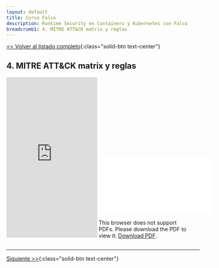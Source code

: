 ```yaml
---
layout: default
title: Curso Falco
description: Runtime Security en Containers y Kubernetes con Falco
breadcrumb1: 4. MITRE ATT&CK matrix y reglas
---
```

[<< Volver al listado completo](../){:class="solid-btn text-center"}

## 4. MITRE ATT&CK matrix y reglas

<div style="display:inline-block; width:47%;"
     class="embed-responsive embed-responsive-4by3">
    <iframe width="100%" height="420" src="https://www.youtube.com/embed/b-JHs9wxFww" title="YouTube video player" frameborder="0" allow="accelerometer; autoplay; clipboard-write; encrypted-media; gyroscope; picture-in-picture" allowfullscreen></iframe>
</div>
<div style="display:inline-block; width:47%;"
     class="embed-responsive embed-responsive-4by3">
    <object data="./4.pdf" type="application/pdf" width="520px" height="420px" style="">
        <embed src="./4.pdf">
            <p>This browser does not support PDFs. Please download the PDF to view it: <a href="./4.pdf">Download PDF</a>.</p>
        </embed>
    </object>
</div>

---
[Siguiente >>](5.md){:class="solid-btn text-center"}
